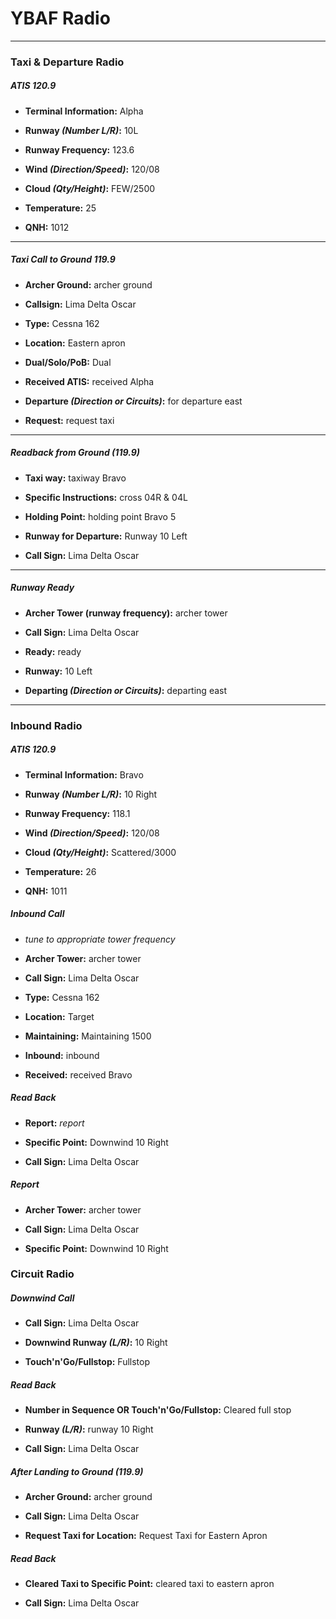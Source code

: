 # YBAF Radio

----

### Taxi & Departure Radio

##### ATIS 120.9

* **Terminal Information:** Alpha

* **Runway *(Number L/R)*:** 10L

* **Runway Frequency:** 123.6

* **Wind *(Direction/Speed)*:** 120/08

* **Cloud *(Qty/Height)*:** FEW/2500

* **Temperature:** 25

* **QNH:** 1012

----

##### Taxi Call to Ground 119.9

* **Archer Ground:** archer ground

* **Callsign:** Lima Delta Oscar

* **Type:** Cessna 162

* **Location:** Eastern apron

* **Dual/Solo/PoB:** Dual

* **Received ATIS:** received Alpha

* **Departure *(Direction or Circuits)*:** for departure east

* **Request:** request taxi

----

##### Readback from Ground (119.9)

* **Taxi way:** taxiway Bravo

* **Specific Instructions:** cross 04R & 04L

* **Holding Point:** holding point Bravo 5

* **Runway for Departure:** Runway 10 Left

* **Call Sign:** Lima Delta Oscar

----

##### Runway Ready

* **Archer Tower (runway frequency):** archer tower

* **Call Sign:** Lima Delta Oscar

* **Ready:** ready

* **Runway:** 10 Left

* **Departing *(Direction or Circuits)*:** departing east

----

### Inbound Radio

##### ATIS 120.9

* **Terminal Information:** Bravo

* **Runway *(Number L/R)*:** 10 Right

* **Runway Frequency:** 118.1

* **Wind *(Direction/Speed)*:** 120/08

* **Cloud *(Qty/Height)*:** Scattered/3000

* **Temperature:** 26

* **QNH:** 1011

##### Inbound Call

* *tune to appropriate tower frequency*

* **Archer Tower:** archer tower

* **Call Sign:** Lima Delta Oscar

* **Type:** Cessna 162

* **Location:** Target

* **Maintaining:** Maintaining 1500

* **Inbound:** inbound

* **Received:** received Bravo

##### Read Back

* **Report:** *report*

* **Specific Point:** Downwind 10 Right

* **Call Sign:** Lima Delta Oscar

##### Report

* **Archer Tower:** archer tower

* **Call Sign:** Lima Delta Oscar

* **Specific Point:** Downwind 10 Right

### Circuit Radio

##### Downwind Call

* **Call Sign:** Lima Delta Oscar

* **Downwind Runway *(L/R)*:** 10 Right

* **Touch'n'Go/Fullstop:** Fullstop

##### Read Back

* **Number in Sequence OR Touch'n'Go/Fullstop:** Cleared full stop

* **Runway *(L/R)*:** runway 10 Right

* **Call Sign:** Lima Delta Oscar

##### After Landing to Ground (119.9)

* **Archer Ground:** archer ground

* **Call Sign:** Lima Delta Oscar

* **Request Taxi for Location:** Request Taxi for Eastern Apron

##### Read Back

* **Cleared Taxi to Specific Point:** cleared taxi to eastern apron

* **Call Sign:** Lima Delta Oscar
